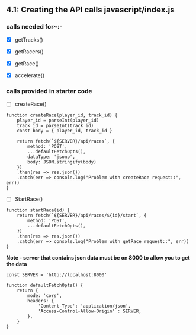 ## 4.1: Creating the API calls javascript/index.js

### calls needed for~:-

- [x] getTracks()
- [x] getRacers()
- [x] getRace()
- [x] accelerate()


### calls provided in starter code

- [ ] createRace()

```
function createRace(player_id, track_id) {
	player_id = parseInt(player_id)
	track_id = parseInt(track_id)
	const body = { player_id, track_id }
	
	return fetch(`${SERVER}/api/races`, {
		method: 'POST',
		...defaultFetchOpts(),
		dataType: 'jsonp',
		body: JSON.stringify(body)
	})
	.then(res => res.json())
	.catch(err => console.log("Problem with createRace request::", err))
}
```

- [ ] StartRace()

```
function startRace(id) {
	return fetch(`${SERVER}/api/races/${id}/start`, {
		method: 'POST',
		...defaultFetchOpts(),
	})
	.then(res => res.json())
	.catch(err => console.log("Problem with getRace request::", err))
}
```

**Note - server that contains json data must be on 8000 to allow you to get the data**

```
const SERVER = 'http://localhost:8000'

function defaultFetchOpts() {
	return {
		mode: 'cors',
		headers: {
			'Content-Type': 'application/json',
			'Access-Control-Allow-Origin' : SERVER,
		},
	}
}
```

